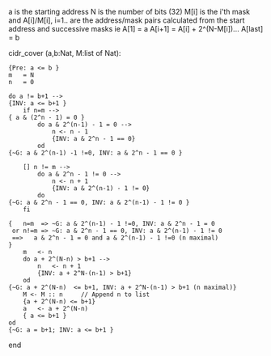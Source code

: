 
a is the starting address
N is the number of bits (32)
M[i] is the i'th mask
and A[i]/M[i], i=1.. are the address/mask pairs
calculated from the start address and successive masks
ie 
A[1]	= a
A[i+1]	= A[i] + 2^(N-M[i])...
A[last]	= b 

cidr_cover (a,b:Nat,  M:list of Nat): 

	{Pre: a <= b }
	m	= N
	n	= 0

	do a != b+1 -->
	{INV: a <= b+1 }
		if n=m -->
	{ a & (2^n - 1) = 0 }
			do a & 2^(n-1) - 1 = 0 -->
				n <- n - 1
				{INV: a & 2^n - 1 == 0}
			od
	{~G: a & 2^(n-1) -1 !=0, INV: a & 2^n - 1 == 0 }

		[] n != m -->
			do a & 2^n - 1 != 0 -->
				n <- n + 1
				{INV: a & 2^(n-1) - 1 != 0}
			do
	{~G: a & 2^n - 1 == 0, INV: a & 2^(n-1) - 1 != 0 }
		fi

	{   n=m  => ~G: a & 2^(n-1) - 1 !=0, INV: a & 2^n - 1 = 0 
	 or n!=m => ~G: a & 2^n - 1 == 0, INV: a & 2^(n-1) - 1 != 0
	 ==>   a & 2^n - 1 = 0 and a & 2^(n-1) - 1 !=0 (n maximal)
	}
		m	<- n
		do a + 2^(N-n) > b+1 -->
			n	<- n + 1
			{INV: a + 2^N-(n-1) > b+1}
		od
	{~G: a + 2^(N-n)  <= b+1, INV: a + 2^N-(n-1) > b+1 (n maximal)}
		M <- M :: n		// Append n to list
		{a + 2^(N-n) <= b+1}
		a	<- a + 2^(N-n)
		{ a <= b+1 }
	od
	{~G: a = b+1; INV: a <= b+1 }
end
